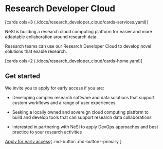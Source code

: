 # Research Developer Cloud

[cards cols=3 (./docs/research_developer_cloud/cards-services.yaml)]

NeSI is building a research cloud computing platform for easier and more adaptable collaboration around research data.

Research teams can use our Research Developer Cloud to develop novel solutions that enable research.

[cards cols=2 (./docs/research_developer_cloud/cards-home.yaml)]

## Get started

We invite you to apply for early access if you are:

- Developing complex research software and data solutions that support custom workflows and a range of user experiences

- Seeking a locally owned and sovereign cloud computing platform to build and develop tools that can support research data collaborations

- Interested in partnering with NeSI to apply DevOps approaches and best practice to your research activities

[Apply for early access](https://docs.google.com/forms/d/e/1FAIpQLScYsLxe1HswOW9DFUNuhyTcYhdWY7-SZqTF3RpeBpFcyNdhUA/viewform){ .md-button .md-button--primary }
